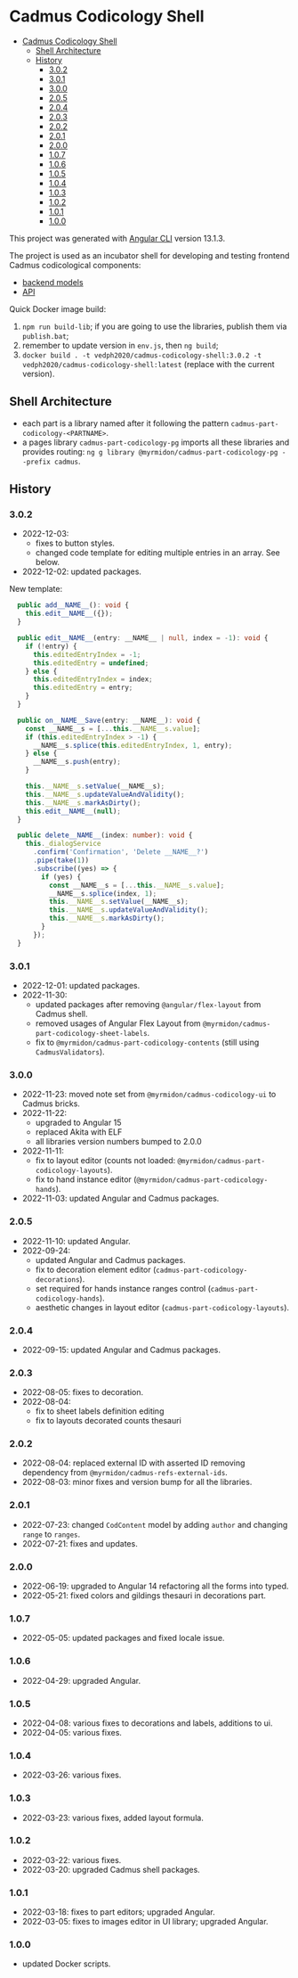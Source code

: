 # Cadmus Codicology Shell

- [Cadmus Codicology Shell](#cadmus-codicology-shell)
  - [Shell Architecture](#shell-architecture)
  - [History](#history)
    - [3.0.2](#302)
    - [3.0.1](#301)
    - [3.0.0](#300)
    - [2.0.5](#205)
    - [2.0.4](#204)
    - [2.0.3](#203)
    - [2.0.2](#202)
    - [2.0.1](#201)
    - [2.0.0](#200)
    - [1.0.7](#107)
    - [1.0.6](#106)
    - [1.0.5](#105)
    - [1.0.4](#104)
    - [1.0.3](#103)
    - [1.0.2](#102)
    - [1.0.1](#101)
    - [1.0.0](#100)

This project was generated with [Angular CLI](https://github.com/angular/angular-cli) version 13.1.3.

The project is used as an incubator shell for developing and testing frontend Cadmus codicological components:

- [backend models](https://github.com/vedph/cadmus-codicology)
- [API](https://github.com/vedph/cadmus-codicology-api)

Quick Docker image build:

1. `npm run build-lib`; if you are going to use the libraries, publish them via `publish.bat`;
2. remember to update version in `env.js`, then `ng build`;
3. `docker build . -t vedph2020/cadmus-codicology-shell:3.0.2 -t vedph2020/cadmus-codicology-shell:latest` (replace with the current version).

## Shell Architecture

- each part is a library named after it following the pattern `cadmus-part-codicology-<PARTNAME>`.
- a pages library `cadmus-part-codicology-pg` imports all these libraries and provides routing: `ng g library @myrmidon/cadmus-part-codicology-pg --prefix cadmus`.

## History

### 3.0.2

- 2022-12-03:
  - fixes to button styles.
  - changed code template for editing multiple entries in an array. See below.
- 2022-12-02: updated packages.

New template:

```ts
  public add__NAME__(): void {
    this.edit__NAME__({});
  }

  public edit__NAME__(entry: __NAME__ | null, index = -1): void {
    if (!entry) {
      this.editedEntryIndex = -1;
      this.editedEntry = undefined;
    } else {
      this.editedEntryIndex = index;
      this.editedEntry = entry;
    }
  }

  public on__NAME__Save(entry: __NAME__): void {
    const __NAME__s = [...this.__NAME__s.value];
    if (this.editedEntryIndex > -1) {
      __NAME__s.splice(this.editedEntryIndex, 1, entry);
    } else {
      __NAME__s.push(entry);
    }

    this.__NAME__s.setValue(__NAME__s);
    this.__NAME__s.updateValueAndValidity();
    this.__NAME__s.markAsDirty();
    this.edit__NAME__(null);
  }

  public delete__NAME__(index: number): void {
    this._dialogService
      .confirm('Confirmation', 'Delete __NAME__?')
      .pipe(take(1))
      .subscribe((yes) => {
        if (yes) {
          const __NAME__s = [...this.__NAME__s.value];
          __NAME__s.splice(index, 1);
          this.__NAME__s.setValue(__NAME__s);
          this.__NAME__s.updateValueAndValidity();
          this.__NAME__s.markAsDirty();
        }
      });
  }
```

### 3.0.1

- 2022-12-01: updated packages.
- 2022-11-30:
  - updated packages after removing `@angular/flex-layout` from Cadmus shell.
  - removed usages of Angular Flex Layout from `@myrmidon/cadmus-part-codicology-sheet-labels`.
  - fix to `@myrmidon/cadmus-part-codicology-contents` (still using `CadmusValidators`).

### 3.0.0

- 2022-11-23: moved note set from `@myrmidon/cadmus-codicology-ui` to Cadmus bricks.
- 2022-11-22:
  - upgraded to Angular 15
  - replaced Akita with ELF
  - all libraries version numbers bumped to 2.0.0
- 2022-11-11:
  - fix to layout editor (counts not loaded: `@myrmidon/cadmus-part-codicology-layouts`).
  - fix to hand instance editor (`@myrmidon/cadmus-part-codicology-hands`).
- 2022-11-03: updated Angular and Cadmus packages.

### 2.0.5

- 2022-11-10: updated Angular.
- 2022-09-24:
  - updated Angular and Cadmus packages.
  - fix to decoration element editor (`cadmus-part-codicology-decorations`).
  - set required for hands instance ranges control (`cadmus-part-codicology-hands`).
  - aesthetic changes in layout editor (`cadmus-part-codicology-layouts`).

### 2.0.4

- 2022-09-15: updated Angular and Cadmus packages.

### 2.0.3

- 2022-08-05: fixes to decoration.
- 2022-08-04:
  - fix to sheet labels definition editing
  - fix to layouts decorated counts thesauri

### 2.0.2

- 2022-08-04: replaced external ID with asserted ID removing dependency from `@myrmidon/cadmus-refs-external-ids`.
- 2022-08-03: minor fixes and version bump for all the libraries.

### 2.0.1

- 2022-07-23: changed `CodContent` model by adding `author` and changing `range` to `ranges`.
- 2022-07-21: fixes and updates.

### 2.0.0

- 2022-06-19: upgraded to Angular 14 refactoring all the forms into typed.
- 2022-05-21: fixed colors and gildings thesauri in decorations part.

### 1.0.7

- 2022-05-05: updated packages and fixed locale issue.

### 1.0.6

- 2022-04-29: upgraded Angular.

### 1.0.5

- 2022-04-08: various fixes to decorations and labels, additions to ui.
- 2022-04-05: various fixes.

### 1.0.4

- 2022-03-26: various fixes.

### 1.0.3

- 2022-03-23: various fixes, added layout formula.

### 1.0.2

- 2022-03-22: various fixes.
- 2022-03-20: upgraded Cadmus shell packages.

### 1.0.1

- 2022-03-18: fixes to part editors; upgraded Angular.
- 2022-03-05: fixes to images editor in UI library; upgraded Angular.

### 1.0.0

- updated Docker scripts.
